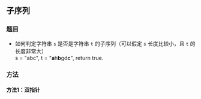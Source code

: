 ## 子序列

### 题目
- 如何判定字符串 `s` 是否是字符串 `t` 的子序列（可以假定 `s` 长度比较小，且 `t` 的长度非常大）    
  s = "abc", t = "**a**h**b**gd**c**", return true.

### 方法
#### 方法1：双指针